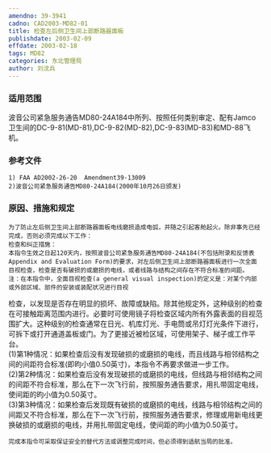 ```yaml
---
amendno: 39-3941  
cadno: CAD2003-MD82-01  
title: 检查左后侧卫生间上部断路器面板  
publishdate: 2003-02-09  
effdate: 2003-02-18  
tags: MD82  
categories: 东北管理局  
author: 刘沈兵  
---
```

  
### 适用范围  
波音公司紧急服务通告MD80-24A184中所列、按照任何类别审定、配有Jamco卫生间的DC-9-81(MD-81),DC-9-82(MD-82),DC-9-83(MD-83)和MD-88飞机。  
  
<!--more-->  
### 参考文件  
    1) FAA AD2002-26-20  Amendment39-13009  
    2)波音公司紧急服务通告MD80-24A184(2000年10月26日颁发)  
  
### 原因、措施和规定  
    为了防止左后侧卫生间上部断路器面板电线磨损造成电弧，并随之引起客舱起火。除非事先已经完成，否则必须完成以下工作：  
    检查和纠正措施：  
    本指令生效之日起120天内，按照波音公司紧急服务通告MD80-24A184(不包括附录和反馈表Appendix and Evaluation Form)的要求，对左后侧卫生间上部断路器面板进行一次全面目视检查，检查是否有破损的或磨损的电线，或者线路与结构之间存在不符合标准的间距。  
    注：在本指令中，全面目视检查(a general visual inspection)的定义是：对某个内部或外部区域、部件的安装或装配状况进行目视  
  
检查，以发现是否存在明显的损坏、故障或缺陷。除其他规定外，这种级别的检查在可接触距离范围内进行。必要时可使用镜子将检查区域内所有外露表面的目视范围扩大。这种级别的检查通常在日光、机库灯光、手电筒或吊灯灯光条件下进行，可拆下或打开通道盖板或门。为了更接近被检区域，可使用架子、梯子或工作平台。  
    (1)第1种情况：如果检查后没有发现破损的或磨损的电线，而且线路与相邻结构之间的间距符合标准(即昀小值0.50英寸)，本指令不再要求做进一步工作。  
    (2)第2种情况：如果检查后没有发现破损的或磨损的电线，但线路与相邻结构之间的间距不符合标准，那么在下一次飞行前，按照服务通告要求，用扎带固定电线，使间距的昀小值为0.50英寸。  
    (3)第3种情况：如果检查后发现既有破损的或磨损的电线，线路与相邻结构之间的间距又不符合标准，那么在下一次飞行前，按照服务通告要求，修理或用新电线更换破损的或磨损的电线，并用扎带固定电线，使间距的昀小值为0.50英寸。  
  
    完成本指令可采取保证安全的替代方法或调整完成时间，但必须得到适航当局的批准。  

